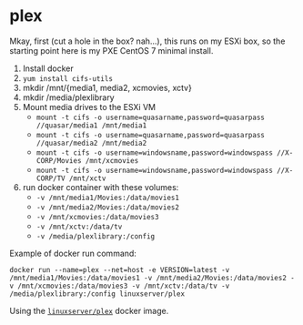 # plex

Mkay, first (cut a hole in the box? nah...), this runs on my ESXi box, so the starting point here is my PXE CentOS 7 minimal install.

1. Install docker
2. `yum install cifs-utils`
3. mkdir /mnt/{media1, media2, xcmovies, xctv}
4. mkdir /media/plexlibrary
5. Mount media drives to the ESXi VM
     - `mount -t cifs -o username=quasarname,password=quasarpass //quasar/media1 /mnt/media1`
     - `mount -t cifs -o username=quasarname,password=quasarpass //quasar/media2 /mnt/media2`
     - `mount -t cifs -o username=windowsname,password=windowspass //X-CORP/Movies /mnt/xcmovies`
     - `mount -t cifs -o username=windowsname,password=windowspass //X-CORP/TV /mnt/xctv`
6. run docker container with these volumes:
     - `-v /mnt/media1/Movies:/data/movies1`
     - `-v /mnt/media2/Movies:/data/movies2`
     - `-v /mnt/xcmovies:/data/movies3`
     - `-v /mnt/xctv:/data/tv`
     - `-v /media/plexlibrary:/config`

Example of docker run command:
```
docker run --name=plex --net=host -e VERSION=latest -v /mnt/media1/Movies:/data/movies1 -v /mnt/media2/Movies:/data/movies2 -v /mnt/xcmovies:/data/movies3 -v /mnt/xctv:/data/tv -v /media/plexlibrary:/config linuxserver/plex
```

Using the [`linuxserver/plex`](https://hub.docker.com/r/linuxserver/plex/) docker image.
